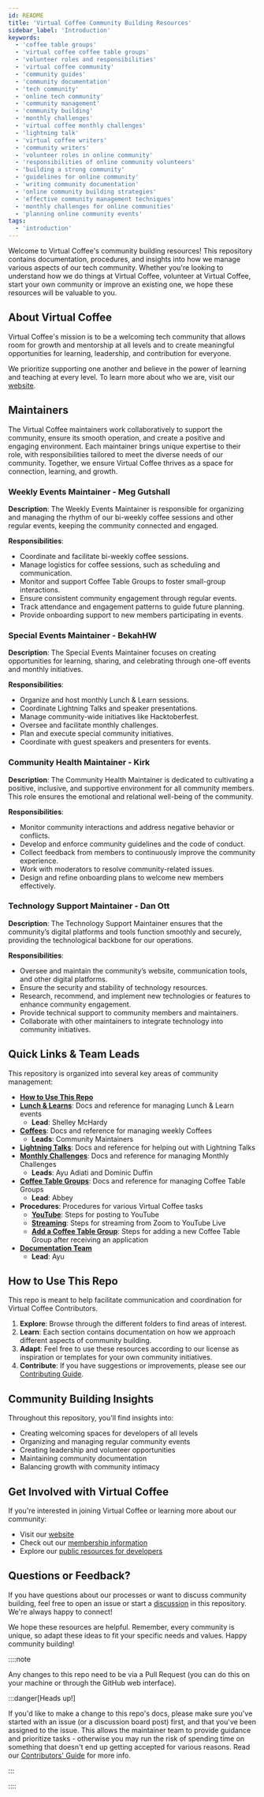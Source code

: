 ```yaml
---
id: README
title: 'Virtual Coffee Community Building Resources'
sidebar_label: 'Introduction'
keywords:
  - 'coffee table groups'
  - 'virtual coffee coffee table groups'
  - 'volunteer roles and responsibilities'
  - 'virtual coffee community'
  - 'community guides'
  - 'community documentation'
  - 'tech community'
  - 'online tech community'
  - 'community management'
  - 'community building'
  - 'monthly challenges'
  - 'virtual coffee monthly challenges'
  - 'lightning talk'
  - 'virtual coffee writers'
  - 'community writers'
  - 'volunteer roles in online community'
  - 'responsibilities of online community volunteers'
  - 'building a strong community'
  - 'guidelines for online community'
  - 'writing community documentation'
  - 'online community building strategies'
  - 'effective community management techniques'
  - 'monthly challenges for online communities'
  - 'planning online community events'
tags:
  - 'introduction'
---
```


Welcome to Virtual Coffee's community building resources! This repository contains documentation, procedures, and insights into how we manage various aspects of our tech community. Whether you're looking to understand how we do things at Virtual Coffee, volunteer at Virtual Coffee, start your own community or improve an existing one, we hope these resources will be valuable to you.

## About Virtual Coffee

Virtual Coffee's mission is to be a welcoming tech community that allows room for growth and mentorship at all levels and to create meaningful opportunities for learning, leadership, and contribution for everyone.

We prioritize supporting one another and believe in the power of learning and teaching at every level. To learn more about who we are, visit our [website](https://virtualcoffee.io/about).

## Maintainers

The Virtual Coffee maintainers work collaboratively to support the community, ensure its smooth operation, and create a positive and engaging environment. Each maintainer brings unique expertise to their role, with responsibilities tailored to meet the diverse needs of our community. Together, we ensure Virtual Coffee thrives as a space for connection, learning, and growth.

### Weekly Events Maintainer - Meg Gutshall

**Description**: The Weekly Events Maintainer is responsible for organizing and managing the rhythm of our bi-weekly coffee sessions and other regular events, keeping the community connected and engaged.

**Responsibilities**:

- Coordinate and facilitate bi-weekly coffee sessions.
- Manage logistics for coffee sessions, such as scheduling and communication.
- Monitor and support Coffee Table Groups to foster small-group interactions.
- Ensure consistent community engagement through regular events.
- Track attendance and engagement patterns to guide future planning.
- Provide onboarding support to new members participating in events.

### Special Events Maintainer - BekahHW

**Description**: The Special Events Maintainer focuses on creating opportunities for learning, sharing, and celebrating through one-off events and monthly initiatives.

**Responsibilities**:

- Organize and host monthly Lunch & Learn sessions.
- Coordinate Lightning Talks and speaker presentations.
- Manage community-wide initiatives like Hacktoberfest.
- Oversee and facilitate monthly challenges.
- Plan and execute special community initiatives.
- Coordinate with guest speakers and presenters for events.

### Community Health Maintainer - Kirk

**Description**: The Community Health Maintainer is dedicated to cultivating a positive, inclusive, and supportive environment for all community members. This role ensures the emotional and relational well-being of the community.

**Responsibilities**:

- Monitor community interactions and address negative behavior or conflicts.
- Develop and enforce community guidelines and the code of conduct.
- Collect feedback from members to continuously improve the community experience.
- Work with moderators to resolve community-related issues.
- Design and refine onboarding plans to welcome new members effectively.

### Technology Support Maintainer - Dan Ott

**Description**: The Technology Support Maintainer ensures that the community’s digital platforms and tools function smoothly and securely, providing the technological backbone for our operations.

**Responsibilities**:

- Oversee and maintain the community’s website, communication tools, and other digital platforms.
- Ensure the security and stability of technology resources.
- Research, recommend, and implement new technologies or features to enhance community engagement.
- Provide technical support to community members and maintainers.
- Collaborate with other maintainers to integrate technology into community initiatives.

## Quick Links & Team Leads

This repository is organized into several key areas of community management:

- **[How to Use This Repo](#how-to-use-this-repo)**
- **[Lunch & Learns](./lunch-and-learns/)**: Docs and reference for managing Lunch & Learn events
  - **Lead**: Shelley McHardy
- **[Coffees](./coffees)**: Docs and reference for managing weekly Coffees
  - **Leads**: Community Maintainers
- **[Lightning Talks](./lightning-talks)**: Docs and reference for helping out with Lightning Talks
- **[Monthly Challenges](./monthly-challenges)**: Docs and reference for managing Monthly Challenges
  - **Leads**: Ayu Adiati and Dominic Duffin
- **[Coffee Table Groups](./coffee-table-groups)**: Docs and reference for managing Coffee Table Groups
  - **Lead**: Abbey
- **Procedures**: Procedures for various Virtual Coffee tasks
  - **[YouTube](./procedures/av/youtube.md)**: Steps for posting to YouTube
  - **[Streaming](./procedures/av/streaming.md)**: Steps for streaming from Zoom to YouTube Live
  - **[Add a Coffee Table Group](./procedures/new-coffee-table-group/add-coffee-table-group.md)**: Steps for adding a new Coffee Table Group after receiving an application
- **[Documentation Team](./community-roles/team-leads-and-coordinators.md#documentation-team-lead)**
  - **Lead**: Ayu

## How to Use This Repo

This repo is meant to help facilitate communication and coordination for Virtual Coffee Contributors.

1. **Explore**: Browse through the different folders to find areas of interest.
2. **Learn**: Each section contains documentation on how we approach different aspects of community building.
3. **Adapt**: Feel free to use these resources according to our license as inspiration or templates for your own community initiatives.
4. **Contribute**: If you have suggestions or improvements, please see our [Contributing Guide](https://github.com/Virtual-Coffee/VC-Community-Docs/blob/main/CONTRIBUTING.md).

## Community Building Insights

Throughout this repository, you'll find insights into:

- Creating welcoming spaces for developers of all levels
- Organizing and managing regular community events
- Creating leadership and volunteer opportunities
- Maintaining community documentation
- Balancing growth with community intimacy

## Get Involved with Virtual Coffee

If you're interested in joining Virtual Coffee or learning more about our community:

- Visit our [website](https://virtualcoffee.io)
- Check out our [membership information](https://virtualcoffee.io/join)
- Explore our [public resources for developers](https://virtualcoffee.io/resources)

## Questions or Feedback?

If you have questions about our processes or want to discuss community building, feel free to open an issue or start a [discussion](https://github.com/Virtual-Coffee/VC-Community-Docs/discussions) in this repository. We're always happy to connect!

We hope these resources are helpful. Remember, every community is unique, so adapt these ideas to fit your specific needs and values. Happy community building!

::::note

Any changes to this repo need to be via a Pull Request (you can do this on your machine or through the GitHub web interface).

:::danger[Heads up!]

If you'd like to make a change to this repo's docs, please make sure you've started with an issue (or a discussion board post) first, and that you've been assigned to the issue. This allows the maintainer team to provide guidance and prioritize tasks - otherwise you may run the risk of spending time on something that doesn't end up getting accepted for various reasons. Read our [Contributors' Guide](https://github.com/Virtual-Coffee/VC-Community-Docs/blob/main/CONTRIBUTING.md) for more info.

:::

::::
